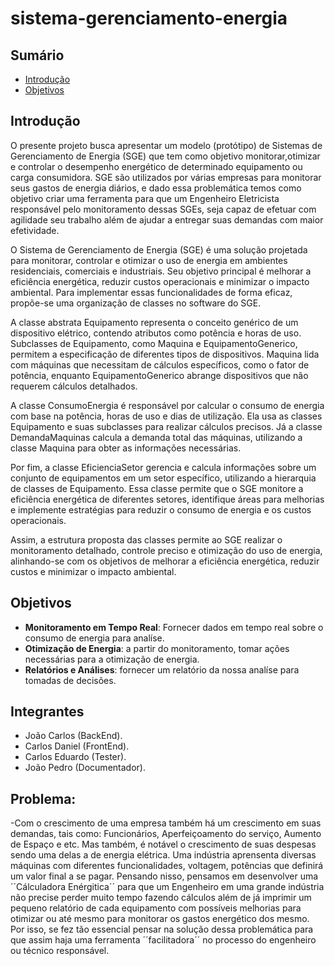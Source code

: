 # sistema-gerenciamento-energia

## Sumário

- [Introdução](#introdução)
- [Objetivos](#objetivos)

## Introdução

O presente projeto busca apresentar um modelo (protótipo) de Sistemas de Gerenciamento de Energia (SGE) que tem como objetivo monitorar,otimizar e controlar o desempenho energético de determinado equipamento ou carga consumidora. SGE são utilizados por várias empresas para monitorar seus gastos de energia diários, e dado essa problemática temos como objetivo criar uma ferramenta para que um Engenheiro Eletricista responsável pelo monitoramento dessas SGEs, seja capaz de efetuar com agilidade seu trabalho além de ajudar a entregar suas demandas com maior efetividade.

O Sistema de Gerenciamento de Energia (SGE) é uma solução projetada para monitorar, controlar e otimizar o uso de energia em ambientes residenciais, comerciais e industriais. Seu objetivo principal é melhorar a eficiência energética, reduzir custos operacionais e minimizar o impacto ambiental. Para implementar essas funcionalidades de forma eficaz, propõe-se uma organização de classes no software do SGE.

A classe abstrata Equipamento representa o conceito genérico de um dispositivo elétrico, contendo atributos como potência e horas de uso. Subclasses de Equipamento, como Maquina e EquipamentoGenerico, permitem a especificação de diferentes tipos de dispositivos. Maquina lida com máquinas que necessitam de cálculos específicos, como o fator de potência, enquanto EquipamentoGenerico abrange dispositivos que não requerem cálculos detalhados.

A classe ConsumoEnergia é responsável por calcular o consumo de energia com base na potência, horas de uso e dias de utilização. Ela usa as classes Equipamento e suas subclasses para realizar cálculos precisos. Já a classe DemandaMaquinas calcula a demanda total das máquinas, utilizando a classe Maquina para obter as informações necessárias.

Por fim, a classe EficienciaSetor gerencia e calcula informações sobre um conjunto de equipamentos em um setor específico, utilizando a hierarquia de classes de Equipamento. Essa classe permite que o SGE monitore a eficiência energética de diferentes setores, identifique áreas para melhorias e implemente estratégias para reduzir o consumo de energia e os custos operacionais.

Assim, a estrutura proposta das classes permite ao SGE realizar o monitoramento detalhado, controle preciso e otimização do uso de energia, alinhando-se com os objetivos de melhorar a eficiência energética, reduzir custos e minimizar o impacto ambiental.

## Objetivos

- **Monitoramento em Tempo Real**: Fornecer dados em tempo real sobre o consumo de energia para analíse.
- **Otimização de Energia**: a partir do monitoramento, tomar ações necessárias para a otimização de energia.
- **Relatórios e Análises**: fornecer um relatório da nossa analíse para tomadas de decisões.

## Integrantes

- João Carlos (BackEnd).
- Carlos Daniel (FrontEnd).
- Carlos Eduardo (Tester).
- João Pedro (Documentador).


## Problema:
-Com o crescimento de uma empresa também há um crescimento em suas demandas, tais como: Funcionários, Aperfeiçoamento do serviço, Aumento de Espaço e etc. Mas também, é notável o crescimento de suas despesas sendo uma delas a de energia elétrica. Uma indústria aprensenta diversas máquinas com diferentes funcionalidades, voltagem, potências que definirá um valor final a se pagar. Pensando nisso, pensamos em desenvolver uma ´´Cálculadora Enérgitica´´ para que um Engenheiro em uma grande indústria não precise perder muito tempo fazendo cálculos além de já imprimir um pequeno relatório de cada equipamento com possíveis melhorias para otimizar ou até mesmo para monitorar os gastos energético dos mesmo. Por isso, se fez tão essencial pensar na solução dessa problemática para que assim haja uma ferramenta ´´facilitadora´´ no processo do engenheiro ou técnico responsável.







